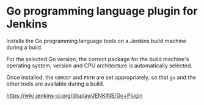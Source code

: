 # Go programming language plugin for Jenkins

Installs the Go programming language tools on a Jenkins build machine during a build.

For the selected Go version, the correct package for the build machine's operating system, version and CPU architecture is automatically selected.

Once installed, the `GOROOT` and `PATH` are set appropriately, so that `go` and the other tools are available during a build.

https://wiki.jenkins-ci.org/display/JENKINS/Go+Plugin
